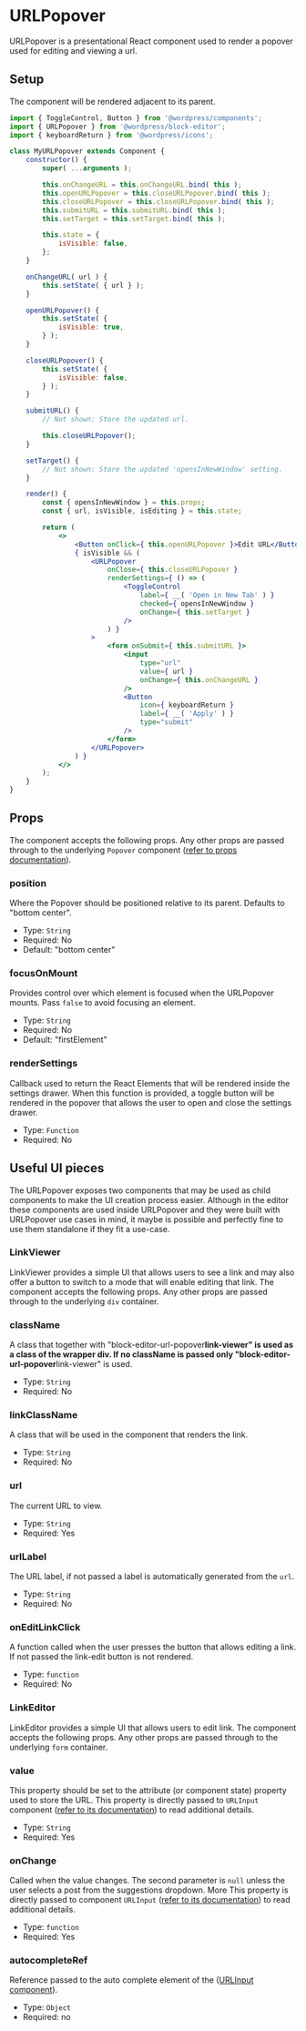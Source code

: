 # URLPopover

URLPopover is a presentational React component used to render a popover used for editing and viewing a url.

## Setup

The component will be rendered adjacent to its parent.

```jsx
import { ToggleControl, Button } from '@wordpress/components';
import { URLPopover } from '@wordpress/block-editor';
import { keyboardReturn } from '@wordpress/icons';

class MyURLPopover extends Component {
	constructor() {
		super( ...arguments );

		this.onChangeURL = this.onChangeURL.bind( this );
		this.openURLPopover = this.closeURLPopover.bind( this );
		this.closeURLPopover = this.closeURLPopover.bind( this );
		this.submitURL = this.submitURL.bind( this );
		this.setTarget = this.setTarget.bind( this );

		this.state = {
			isVisible: false,
		};
	}

	onChangeURL( url ) {
		this.setState( { url } );
	}

	openURLPopover() {
		this.setState( {
			isVisible: true,
		} );
	}

	closeURLPopover() {
		this.setState( {
			isVisible: false,
		} );
	}

	submitURL() {
		// Not shown: Store the updated url.

		this.closeURLPopover();
	}

	setTarget() {
		// Not shown: Store the updated 'opensInNewWindow' setting.
	}

	render() {
		const { opensInNewWindow } = this.props;
		const { url, isVisible, isEditing } = this.state;

		return (
			<>
				<Button onClick={ this.openURLPopover }>Edit URL</Button>
				{ isVisible && (
					<URLPopover
						onClose={ this.closeURLPopover }
						renderSettings={ () => (
							<ToggleControl
								label={ __( 'Open in New Tab' ) }
								checked={ opensInNewWindow }
								onChange={ this.setTarget }
							/>
						) }
					>
						<form onSubmit={ this.submitURL }>
							<input
								type="url"
								value={ url }
								onChange={ this.onChangeURL }
							/>
							<Button
								icon={ keyboardReturn }
								label={ __( 'Apply' ) }
								type="submit"
							/>
						</form>
					</URLPopover>
				) }
			</>
		);
	}
}
```

## Props

The component accepts the following props. Any other props are passed through to the underlying `Popover` component ([refer to props documentation](/packages/components/src/popover/README.md)).

### position

Where the Popover should be positioned relative to its parent. Defaults to "bottom center".

-   Type: `String`
-   Required: No
-   Default: "bottom center"

### focusOnMount

Provides control over which element is focused when the URLPopover mounts. Pass `false` to avoid focusing
an element.

-   Type: `String`
-   Required: No
-   Default: "firstElement"

### renderSettings

Callback used to return the React Elements that will be rendered inside the settings drawer. When this function
is provided, a toggle button will be rendered in the popover that allows the user to open and close the settings
drawer.

-   Type: `Function`
-   Required: No

## Useful UI pieces

The URLPopover exposes two components that may be used as child components to make the UI creation process easier.
Although in the editor these components are used inside URLPopover and they were built with URLPopover use cases in mind, it maybe is possible and perfectly fine to use them standalone if they fit a use-case.

### LinkViewer

LinkViewer provides a simple UI that allows users to see a link and may also offer a button to switch to a mode that will enable editing that link.
The component accepts the following props. Any other props are passed through to the underlying `div` container.

### className

A class that together with "block-editor-url-popover**link-viewer" is used as a class of the wrapper div.
If no className is passed only "block-editor-url-popover**link-viewer" is used.

-   Type: `String`
-   Required: No

### linkClassName

A class that will be used in the component that renders the link.

-   Type: `String`
-   Required: No

### url

The current URL to view.

-   Type: `String`
-   Required: Yes

### urlLabel

The URL label, if not passed a label is automatically generated from the `url`.

-   Type: `String`
-   Required: No

### onEditLinkClick

A function called when the user presses the button that allows editing a link. If not passed the link-edit button is not rendered.

-   Type: `function`
-   Required: No

### LinkEditor

LinkEditor provides a simple UI that allows users to edit link.
The component accepts the following props. Any other props are passed through to the underlying `form` container.

### value

This property should be set to the attribute (or component state) property used to store the URL.
This property is directly passed to `URLInput` component ([refer to its documentation](/packages/components/src/url-input/README.md)) to read additional details.

-   Type: `String`
-   Required: Yes

### onChange

Called when the value changes. The second parameter is `null` unless the user selects a post from the suggestions dropdown.
More
This property is directly passed to component `URLInput` ([refer to its documentation](/packages/components/src/url-input/README.md)) to read additional details.

-   Type: `function`
-   Required: Yes

### autocompleteRef

Reference passed to the auto complete element of the ([URLInput component](/packages/components/src/url-input/README.md)).

-   Type: `Object`
-   Required: no

